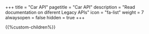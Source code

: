 +++
title = "Car API"
pagetitle = "Car API"
description = "Read documentation on diferent Legacy APIs"
icon = "fa-list" 
weight = 7
alwaysopen = false
hidden = true
+++

{{%custom-children%}}